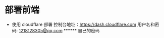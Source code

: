 

# 部署前端
- 使用 cloudflare 部署
控制台地址：https://dash.cloudflare.com
用户名和密码:
1218128305@qq.com
****** 自己的密码
